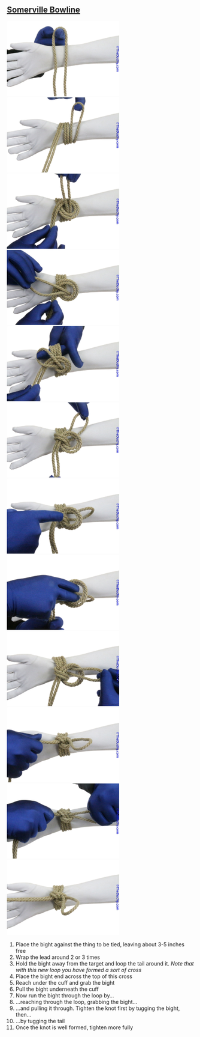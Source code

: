 ## [Somerville Bowline](https://www.theduchy.com/somerville-bowline/#core-technique-quick-overview)

<img src="assets/Sommerville-Bowline-01.jpg" height="200vh">
<img src="assets/Sommerville-Bowline-02.jpg" height="200vh">
<img src="assets/Sommerville-Bowline-03.jpg" height="200vh"> <img src="assets/Sommerville-Bowline-04.jpg" height="200vh"> <img src="assets/Sommerville-Bowline-05.jpg" height="200vh"> <img src="assets/Sommerville-Bowline-06.jpg" height="200vh"> <img src="assets/Sommerville-Bowline-07.jpg" height="200vh"><img src="assets/Sommerville-Bowline-08.jpg" height="200vh"> <img src="assets/Sommerville-Bowline-09.jpg" height="200vh"> <img src="assets/Sommerville-Bowline-10.jpg" height="200vh"> <img src="assets/Sommerville-Bowline-11.jpg" height="200vh"> <img src="assets/Sommerville-Bowline-12.jpg" height="200vh">

1. Place the bight against the thing to be tied, leaving about 3-5 inches free<br />
2. Wrap the lead around 2 or 3 times <br />
3. Hold the bight away from the target and loop the tail around it. _Note that with this new loop you have formed a sort of cross_<br />
4. Place the bight end across the top of this cross<br />
5. Reach under the cuff and grab the bight<br />
6. Pull the bight underneath the cuff<br />
7. Now run the bight through the loop by…<br />
8. …reaching through the loop, grabbing the bight…<br />
9. …and pulling it through. Tighten the knot first by tugging the bight, then…<br />
10. …by tugging the tail<br />
11. Once the knot is well formed, tighten more fully<br />
